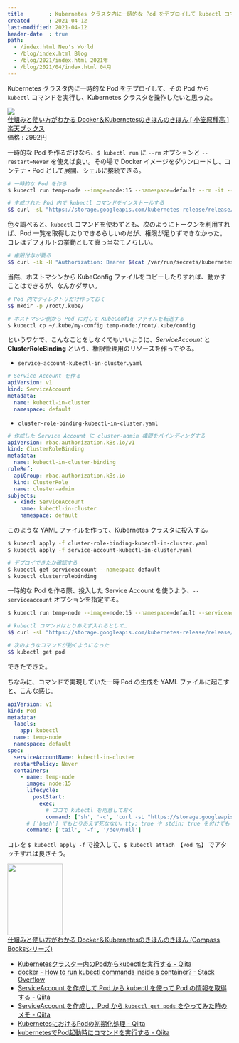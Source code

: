 ```yaml
---
title        : Kubernetes クラスタ内に一時的な Pod をデプロイして kubectl コマンドを実行したい
created      : 2021-04-12
last-modified: 2021-04-12
header-date  : true
path:
  - /index.html Neo's World
  - /blog/index.html Blog
  - /blog/2021/index.html 2021年
  - /blog/2021/04/index.html 04月
---
```


Kubernetes クラスタ内に一時的な Pod をデプロイして、その Pod から `kubectl` コマンドを実行し、Kubernetes クラスタを操作したいと思った。

<div class="ad-rakuten">
  <div class="ad-rakuten-image">
    <a href="https://hb.afl.rakuten.co.jp/hgc/g00q0722.waxyc9ff.g00q0722.waxyd017/?pc=https%3A%2F%2Fitem.rakuten.co.jp%2Fbook%2F16580202%2F&amp;m=http%3A%2F%2Fm.rakuten.co.jp%2Fbook%2Fi%2F20234443%2F">
      <img src="https://thumbnail.image.rakuten.co.jp/@0_mall/book/cabinet/2745/9784839972745.jpg?_ex=128x128">
    </a>
  </div>
  <div class="ad-rakuten-info">
    <div class="ad-rakuten-title">
      <a href="https://hb.afl.rakuten.co.jp/hgc/g00q0722.waxyc9ff.g00q0722.waxyd017/?pc=https%3A%2F%2Fitem.rakuten.co.jp%2Fbook%2F16580202%2F&amp;m=http%3A%2F%2Fm.rakuten.co.jp%2Fbook%2Fi%2F20234443%2F">仕組みと使い方がわかる Docker＆Kubernetesのきほんのきほん [ 小笠原種高 ]</a>
    </div>
    <div class="ad-rakuten-shop">
      <a href="https://hb.afl.rakuten.co.jp/hgc/g00q0722.waxyc9ff.g00q0722.waxyd017/?pc=https%3A%2F%2Fwww.rakuten.co.jp%2Fbook%2F&amp;m=http%3A%2F%2Fm.rakuten.co.jp%2Fbook%2F">楽天ブックス</a>
    </div>
    <div class="ad-rakuten-price">価格 : 2992円</div>
  </div>
</div>

一時的な Pod を作るだけなら、`$ kubectl run` に `--rm` オプションと `--restart=Never` を使えば良い。その場で Docker イメージをダウンロードし、コンテナ・Pod として展開、シェルに接続できる。

```bash
# 一時的な Pod を作る
$ kubectl run temp-node --image=node:15 --namespace=default --rm -it --restart=Never --command -- bash

# 生成された Pod 内で kubectl コマンドをインストールする
$$ curl -sL "https://storage.googleapis.com/kubernetes-release/release/$(curl -s https://storage.googleapis.com/kubernetes-release/release/stable.txt)/bin/linux/amd64/kubectl" -o /usr/local/bin/kubectl && chmod +x /usr/local/bin/kubectl
```

色々調べると、`kubectl` コマンドを使わずとも、次のようにトークンを利用すれば、Pod 一覧を取得したりできるらしいのだが、権限が足りずできなかった。コレはデフォルトの挙動として真っ当なモノらしい。

```bash
# 権限付与が要る
$$ curl -ik -H "Authorization: Bearer $(cat /var/run/secrets/kubernetes.io/serviceaccount/token)" https://kubernetes.default.svc.cluster.local/api/v1/namespaces/default/pods
```

当然、ホストマシンから KubeConfig ファイルをコピーしたりすれば、動かすことはできるが、なんかダサい。

```bash
# Pod 内でディレクトリだけ作っておく
$$ mkdir -p /root/.kube/

# ホストマシン側から Pod に対して KubeConfig ファイルを転送する
$ kubectl cp ~/.kube/my-config temp-node:/root/.kube/config
```

というワケで、こんなことをしなくてもいいように、_ServiceAccount_ と __ClusterRoleBinding__ という、権限管理用のリソースを作ってやる。

- `service-account-kubectl-in-cluster.yaml`

```yaml
# Service Account を作る
apiVersion: v1
kind: ServiceAccount
metadata:
  name: kubectl-in-cluster
  namespace: default
```

- `cluster-role-binding-kubectl-in-cluster.yaml`

```yaml
# 作成した Service Account に cluster-admin 権限をバインディングする
apiVersion: rbac.authorization.k8s.io/v1
kind: ClusterRoleBinding
metadata:
  name: kubectl-in-cluster-binding
roleRef:
  apiGroup: rbac.authorization.k8s.io
  kind: ClusterRole
  name: cluster-admin
subjects:
  - kind: ServiceAccount
    name: kubectl-in-cluster
    namespace: default
```

このような YAML ファイルを作って、Kubernetes クラスタに投入する。

```bash
$ kubectl apply -f cluster-role-binding-kubectl-in-cluster.yaml
$ kubectl apply -f service-account-kubectl-in-cluster.yaml

# デプロイできたか確認する
$ kubectl get serviceaccount --namespace default
$ kubectl clusterrolebinding
```

一時的な Pod を作る際、投入した Service Account を使うよう、`--serviceaccount` オプションを指定する。

```bash
$ kubectl run temp-node --image=node:15 --namespace=default --serviceaccount=kubectl-in-cluster --rm -it --restart=Never --command -- bash

# kubectl コマンドはとりあえず入れるとして…
$$ curl -sL "https://storage.googleapis.com/kubernetes-release/release/$(curl -s https://storage.googleapis.com/kubernetes-release/release/stable.txt)/bin/linux/amd64/kubectl" -o /usr/local/bin/kubectl && chmod +x /usr/local/bin/kubectl

# 次のようなコマンドが動くようになった
$$ kubectl get pod
```

できたできた。

ちなみに、コマンドで実現していた一時 Pod の生成を YAML ファイルに起こすと、こんな感じ。

```yaml
apiVersion: v1
kind: Pod
metadata:
  labels:
    app: kubectl
  name: temp-node
  namespace: default
spec:
  serviceAccountName: kubectl-in-cluster
  restartPolicy: Never
  containers:
    - name: temp-node
      image: node:15
      lifecycle:
        postStart:
          exec:
            # ココで kubectl を用意しておく
            command: ['sh', '-c', 'curl -sL "https://storage.googleapis.com/kubernetes-release/release/$(curl -s https://storage.googleapis.com/kubernetes-release/release/stable.txt)/bin/linux/amd64/kubectl" -o /usr/local/bin/kubectl && chmod +x /usr/local/bin/kubectl']
      # ['bash'] でもとりあえず死なない。tty: true や stdin: true を付けても kubectl apply -f 直後にシェルにアタッチはされないみたい
      command: ['tail', '-f', '/dev/null']
```

コレを `$ kubectl apply -f` で投入して、`$ kubectl attach 【Pod 名】` でアタッチすれば良さそう。

<div class="ad-amazon">
  <div class="ad-amazon-image">
    <a href="https://www.amazon.co.jp/dp/B08T961HKP?tag=neos21-22&amp;linkCode=osi&amp;th=1&amp;psc=1">
      <img src="https://m.media-amazon.com/images/I/51vhRrY-JEL._SL160_.jpg" width="124" height="160">
    </a>
  </div>
  <div class="ad-amazon-info">
    <div class="ad-amazon-title">
      <a href="https://www.amazon.co.jp/dp/B08T961HKP?tag=neos21-22&amp;linkCode=osi&amp;th=1&amp;psc=1">仕組みと使い方がわかる Docker＆Kubernetesのきほんのきほん (Compass Booksシリーズ)</a>
    </div>
  </div>
</div>

- [Kubernetesクラスター内のPodからkubectlを実行する - Qiita](https://qiita.com/sotoiwa/items/aff12291957d85069a76)
- [docker - How to run kubectl commands inside a container? - Stack Overflow](https://stackoverflow.com/questions/42642170/how-to-run-kubectl-commands-inside-a-container)
- [ServiceAccount を作成して Pod から kubectl を使って Pod の情報を取得する - Qiita](https://qiita.com/toshihirock/items/9f039d20beed9752440f)
- [ServiceAccount を作成し、Pod から `kubectl get pods` をやってみた時のメモ - Qiita](https://qiita.com/toshihirock/items/d72b3fd1359ec0867fb7)
- [KubernetesにおけるPodの初期化処理 - Qiita](https://qiita.com/petitviolet/items/41aa9abe106a29ba4667)
- [kubernetesでPod起動時にコマンドを実行する - Qiita](https://qiita.com/yuta_vamdemic/items/04d51ab46a6ee8f103dc)